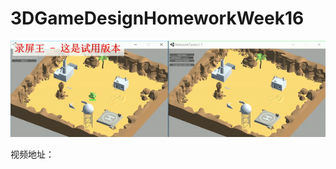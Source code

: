 # 3DGameDesignHomeworkWeek16
![preview](https://github.com/Yuandi-Sherry/3DGameDesignHomeworkWeek16/blob/master/preview.gif?raw=true)

视频地址：
